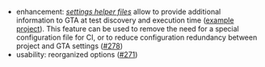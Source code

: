 * enhancement: [*settings helper files*]([tokens](https://github.com/csoltenborn/GoogleTestAdapter#settings_helper_files)) allow to provide additional information to GTA at test discovery and execution time ([example project](https://github.com/csoltenborn/GoogleTestAdapter/tree/master/SampleTests/DllProject)). This feature can be used to remove the need for a special configuration file for CI, or to reduce configuration redundancy between project and GTA settings ([#278](https://github.com/csoltenborn/GoogleTestAdapter/issues/278))
* usability: reorganized options ([#271](https://github.com/csoltenborn/GoogleTestAdapter/issues/271))